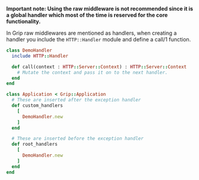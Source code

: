 **Important note: Using the raw middleware is not recommended since it is a global handler which most of the time is reserved for the core functionality.**

In Grip raw middlewares are mentioned as handlers, when creating a handler you include the `HTTP::Handler` module and define a call/1 function.

```ruby
class DemoHandler
  include HTTP::Handler

  def call(context : HTTP::Server::Context) : HTTP::Server::Context
    # Mutate the context and pass it on to the next handler.
  end
end

class Application < Grip::Application
  # These are inserted after the exception handler
  def custom_handlers
    [
      DemoHandler.new
    ]
  end

  # These are inserted before the exception handler
  def root_handlers
    [
      DemoHandler.new
    ]
  end
end
```

